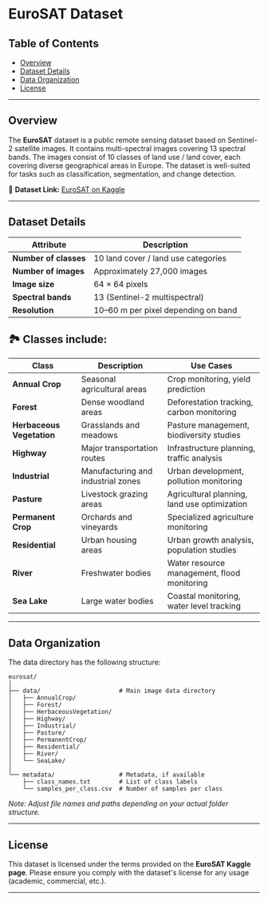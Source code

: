 # EuroSAT Dataset

## Table of Contents

* [Overview](#overview)
* [Dataset Details](#dataset-details)
* [Data Organization](#data-organization)
* [License](#license)

---

## Overview

The **EuroSAT** dataset is a public remote sensing dataset based on Sentinel-2 satellite images. It contains multi-spectral images covering 13 spectral bands. The images consist of 10 classes of land use / land cover, each covering diverse geographical areas in Europe. The dataset is well-suited for tasks such as classification, segmentation, and change detection.

🔗 **Dataset Link:** [EuroSAT on Kaggle](https://www.kaggle.com/datasets/ryanholbrook/eurosat/data)

---

## Dataset Details

| Attribute             | Description                         |
| --------------------- | ----------------------------------- |
| **Number of classes** | 10 land cover / land use categories |
| **Number of images**  | Approximately 27,000 images         |
| **Image size**        | 64 × 64 pixels                      |
| **Spectral bands**    | 13 (Sentinel-2 multispectral)       |
| **Resolution**        | 10–60 m per pixel depending on band |

## 🏞️ Classes include:

| Class | Description | Use Cases |
|-------|-------------|-----------|
| **Annual Crop** | Seasonal agricultural areas | Crop monitoring, yield prediction |
| **Forest** | Dense woodland areas | Deforestation tracking, carbon monitoring |
| **Herbaceous Vegetation** | Grasslands and meadows | Pasture management, biodiversity studies |
| **Highway** | Major transportation routes | Infrastructure planning, traffic analysis |
| **Industrial** | Manufacturing and industrial zones | Urban development, pollution monitoring |
| **Pasture** | Livestock grazing areas | Agricultural planning, land use optimization |
| **Permanent Crop** | Orchards and vineyards | Specialized agriculture monitoring |
| **Residential** | Urban housing areas | Urban growth analysis, population studies |
| **River** | Freshwater bodies | Water resource management, flood monitoring |
| **Sea Lake** | Large water bodies | Coastal monitoring, water level tracking |

---

## Data Organization

The data directory has the following structure:

```
eurosat/
│
├── data/                      # Main image data directory
│   ├── AnnualCrop/
│   ├── Forest/
│   ├── HerbaceousVegetation/
│   ├── Highway/
│   ├── Industrial/
│   ├── Pasture/
│   ├── PermanentCrop/
│   ├── Residential/
│   ├── River/
│   └── SeaLake/
│
└── metadata/                  # Metadata, if available
    ├── class_names.txt        # List of class labels
    └── samples_per_class.csv  # Number of samples per class
```

*Note: Adjust file names and paths depending on your actual folder structure.*

---

## License

This dataset is licensed under the terms provided on the **EuroSAT Kaggle page**. Please ensure you comply with the dataset's license for any usage (academic, commercial, etc.).

---
